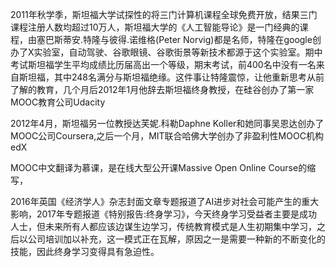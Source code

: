 2011年秋学季，斯坦福大学试探性的将三门计算机课程全球免费开放，结果三门课程注册人数均超过10万人，斯坦福大学的《人工智能导论》是一门经典的课程，由塞巴斯蒂安.特隆与彼得.诺维格(Peter Norvig)都是名师，特隆在google创办了X实验室，自动驾驶、谷歌眼镜、谷歌街景等新技术都源于这个实验室。期中考试斯坦福学生平均成绩比历届高出一个等级，期末考试，前400名中没有一名来自斯坦福，其中248名满分与斯坦福绝缘。这件事让特隆震惊，让他重新思考从前了解的教育，几个月后2012年1月他辞去斯坦福终身教授，在硅谷创办了第一家MOOC教育公司Udacity

2012年4月，斯坦福另一位教授达芙妮.科勒Daphne Koller和她同事吴恩达创办了MOOC公司Coursera,之后一个月，MIT联合哈佛大学创办了非盈利性MOOC机构edX

MOOC中文翻译为慕课，是在线大型公开课Massive Open Online Course的缩写，

2016年英国《经济学人》杂志封面文章专题报道了AI进步对社会可能产生的重大影响，2017年专题报道《特别报告:终身学习》，今天终身学习受益者主要是成功人士，但未来所有人都应该边谋生边学习，传统教育模式是人生初期集中学习，之后以公司培训加以补充，这一模式正在瓦解，原因之一是需要一种新的不断变化的技能，因此终身学习变得具有急迫性。